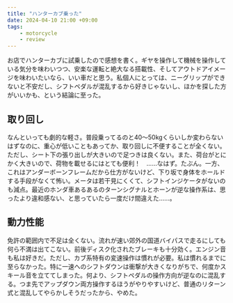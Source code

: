 ```yaml
---
title: "ハンターカブ乗った"
date: 2024-04-10 21:00 +09:00
tags:
    - motorcycle
    - review
---
```


お店でハンターカブに試乗したので感想を書く。ギヤを操作して機械を操作している気分を味わいつつ、安楽な運転と絶大なる搭載性、そしてアウトドアイメージを味わいたいなら、いい車だと思う。私個人にとっては、ニーグリップができないと不安だし、シフトペダルが混乱するから好きじゃないし、ほかを探した方がいいかも、という結論に至った。

## 取り回し

なんといっても劇的な軽さ。普段乗ってるのと40～50kgくらいしか変わらないはずなのに、重心が低いこともあってか、取り回しに不便することが全くない。ただし、シート下の張り出しが大きいので足つきは良くない。また、荷台がとにかく大きいので、荷物を載せるにはとても便利！　……なはず。たぶん。一方、これはアンダーボーンフレームだから仕方がないけど、下り坂で身体をホールドする手段がなくて怖い。メータは若干見にくくて、シフトインジケータがないのも減点。最近のホンダ車あるあるのターンシグナルとホーンが逆な操作系は、思ったより違和感ない、と思っていたら一度だけ間違えた……。

## 動力性能

免許の範囲内で不足は全くない。流れが速い郊外の国道バイパスで走るにしても何ら不満は出てこない。前後ディスク化されたブレーキも十分効く。エンジン音も私は好きだ。ただし、カブ系特有の変速操作は慣れが必要。私は慣れるまでに至らなかった。特に一速へのシフトダウンは衝撃が大きくなりがちで、何度かスキール音を立ててしまった。何より、シフトペダルの操作方向が逆なのに混乱する。つま先でアップダウン両方操作するほうがやりやすいけど、普通のリターン式と混乱してやらかしそうだったから、やめた。
